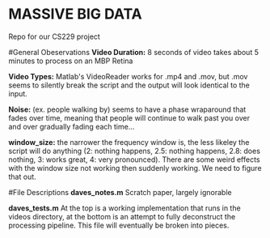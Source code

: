 MASSIVE BIG DATA
=============

Repo for our CS229 project

#General Obeservations
**Video Duration:** 8 seconds of video takes about 5 minutes to process on an MBP Retina

**Video Types:** Matlab's VideoReader works for .mp4 and .mov, but .mov seems to silently break the script and the output will look identical to the input.

**Noise:** (ex. people walking by) seems to have a phase wraparound that fades over time, meaning that people will continue to walk past you over and over gradually fading each time...

**window_size:** the narrower the frequency window is, the less likeley the script will do anything (2: nothing happens, 2.5: nothing happens, 2.8: does nothing, 3: works great, 4: very pronounced). There are some weird effects with the window size not working then suddenly working. We need to figure that out.

#File Descriptions
**daves_notes.m** Scratch paper, largely ignorable

**daves_tests.m** At the top is a working implementation that runs in the videos directory, at the bottom is an attempt to fully deconstruct the processing pipeline. This file will eventually be broken into pieces.


